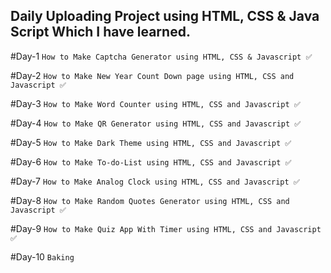 ## Daily Uploading Project using HTML, CSS & Java Script Which I have learned.

#Day-1 ```How to Make Captcha Generator using HTML, CSS & Javascript ✅```

#Day-2 ```How to Make New Year Count Down page using HTML, CSS and Javascript ✅```

#Day-3 ```How to Make Word Counter using HTML, CSS and Javascript ✅```

#Day-4 ```How to Make QR Generator using HTML, CSS and Javascript ✅```

#Day-5 ```How to Make Dark Theme using HTML, CSS and Javascript ✅```

#Day-6 ```How to Make To-do-List using HTML, CSS and Javascript ✅```

#Day-7 ```How to Make Analog Clock using HTML, CSS and Javascript ✅```

#Day-8 ```How to Make Random Quotes Generator using HTML, CSS and Javascript ✅```

#Day-9 ```How to Make Quiz App With Timer using HTML, CSS and Javascript ✅```

#Day-10 ```Baking```


